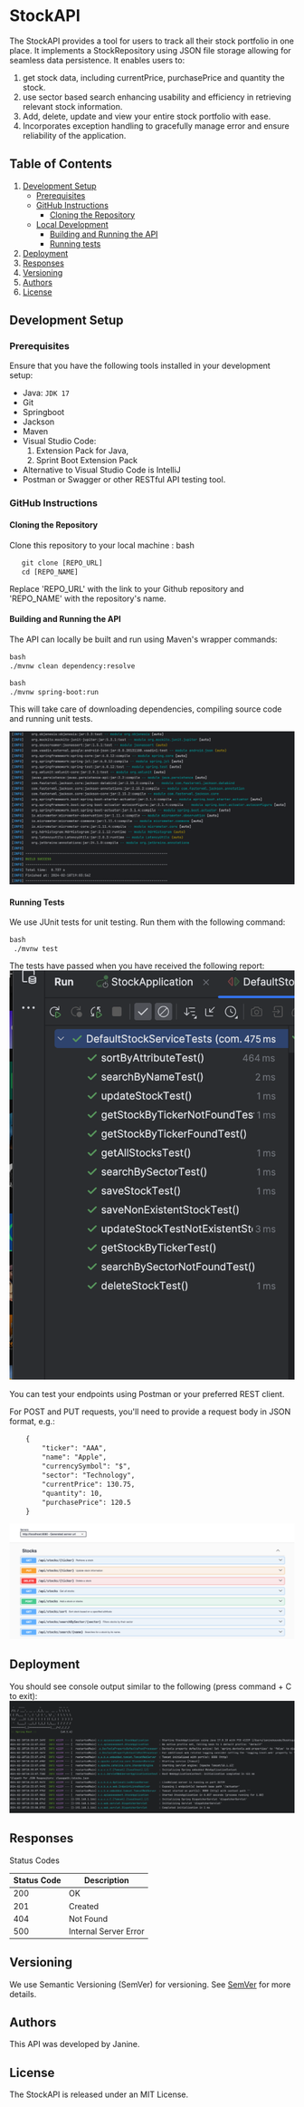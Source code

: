 # StockAPI

The StockAPI provides a tool for users to track all their stock portfolio in one place. 
It implements a StockRepository using JSON file storage allowing for seamless data persistence. It enables users to:

1) get stock data, including currentPrice, purchasePrice and quantity the stock.
2) use sector based search enhancing usability and efficiency in retrieving relevant stock information.
3) Add, delete, update and view your entire stock portfolio with ease.
4) Incorporates exception handling to gracefully manage error and ensure reliability of the application.



## Table of Contents

1. [Development Setup](#development-setup)
    - [Prerequisites](#prerequisites)
    - [GitHub Instructions](#github-instructions)
        - [Cloning the Repository](#cloning-the-repository)
    - [Local Development](#local-development)
        - [Building and Running the API](#building-and-running-the-api)
        - [Running tests](#running-tests)
2. [Deployment](#deployment)
3. [Responses](#responses)
4. [Versioning](#versioning)
5. [Authors](#authors)
6. [License](#license)

## Development Setup

### Prerequisites

Ensure that you have the following tools installed in your development setup:

- Java: `JDK 17`
- Git
- Springboot
- Jackson
- Maven
- Visual Studio Code:  
  1) Extension Pack for Java,
  2) Sprint Boot Extension Pack
- Alternative to Visual Studio Code is IntelliJ
- Postman or Swagger or other RESTful API testing tool.

### GitHub Instructions

#### Cloning the Repository

Clone this repository to your local machine :
bash 
```
   git clone [REPO_URL]
   cd [REPO_NAME]
```
Replace 'REPO_URL' with the link to your Github repository and 'REPO_NAME' with the repository's name.


#### Building and Running the API

The API can locally be built and run using Maven's wrapper commands:
```
bash 
./mvnw clean dependency:resolve
```
```
bash 
./mvnw spring-boot:run
```

This will take care of downloading dependencies, compiling source code and running unit tests.

![img_2.png](img_2.png)

#### Running Tests

We use JUnit tests for unit testing. Run them with the following command:
```
bash
 ./mvnw test
 ```

The tests have passed when you have received the following report:
![img_3.png](img_3.png)


You can test your endpoints using Postman or your preferred REST client.

For POST and PUT requests, you'll need to provide a request body in JSON format, e.g.:
```
    {
        "ticker": "AAA",
        "name": "Apple",
        "currencySymbol": "$",
        "sector": "Technology",
        "currentPrice": 130.75,
        "quantity": 10,
        "purchasePrice": 120.5
    }

```
![img_1.png](img_1.png)


## Deployment

You should see console output similar to the following (press command + C to exit):
![img.png](img.png)

## Responses

Status Codes

| Status Code | Description           | 
|-------------|-----------------------|
| 200         | OK                    | 
| 201         | Created               | 
| 404         | Not Found             |
| 500         | Internal Server Error |




## Versioning

We use Semantic Versioning (SemVer) for versioning. See [SemVer](http://semver.org/) for more details.

## Authors

This API was developed by Janine.

## License

The StockAPI is released under an MIT License.